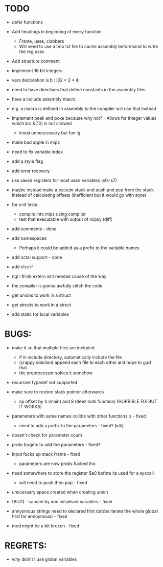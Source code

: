 # TODO
- defer functions
- Add headings in beginning of every function
    - Frame, uses, clobbers
    - Will need to use a tmp txt file to cache assembly beforehand
     to write the reg uses
- Add structure comment

- implement 16 bit integers

- vars declaration is b : i32 = 2 * 4;
- need to have directives that define constants in the assembly files

- have a include assembly macro
- e.g. a macro is defined in assembly to the compiler will use that instead

- Implement peek and poke because why not? - Allows for integer values which iirc &(10) is not allowed
    - kinda unneccessary but fun ig
- make bad apple in mips

- need to fix variable index

- add a style flag
- add error recovery

- use saved registers for most used variables ($s0-$s7)

- maybe instead make a pseudo stack and push
 and pop from the stack instead of calculating offsets
 (inefficient but it would go with style)

- for unit tests:
    - compile into mips using compiler
    - test that executable with output of mipsy (diff)

- add comments - done
- add namespaces
    - Perhaps it could be added as a prefix to the variable names
- add octal support - done
- add else if
- ngl I think extern isnt needed cause of the way
 - the compiler is gonna awfully stitch the code
- get unions to work in a struct
- get structs to work in a struct
- add static for local variables

# BUGS:
- make it so that multiple files are included
    - if in include directory, automatically include the file
    - (crappy solution) append each file to each other and hope to god that
    - the preprocessor solves it somehow

- recursive typedef not supported

- make sure to restore stack pointer afterwards
    - sp offset by 4 (main) and 8 (deez nuts function)
    (HORRIBLE FIX BUT IT WORKS)

- parameters with same names collide with other functions :( - fixed
    - need to add a prefix to the parameters - fixed? (idk)

- doesn't check for parameter count

- proto forgets to add the parameters - fixed?
- input fucks up stack frame - fixed
    - parameters are now probs fucked tho

- need somewhere to store the register $a0 before its used for a syscall
    - will need to push then pop - fixed

- unncessary space created when creating union

- (BUG) - caused by non initialised variables - fixed
- annyomous strings need to declared first (probs iterate the whole global first for annoymous) - fixed
- mod might be a bit broken - fixed

# REGRETS:
- why didn't I use global variables
